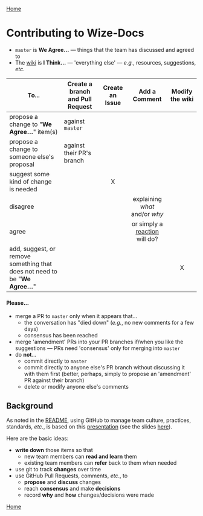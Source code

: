 [Home](README.md)

# Contributing to Wize-Docs

- `master` is **We Agree&hellip;** &mdash; things that the team has discussed and agreed to
- The [wiki](https://github.com/wizeservices/wize-docs/wiki) is  **I Think&hellip;**
 &mdash; 'everything else'
 &mdash; _e.g._, resources, suggestions, _etc_.

| To...                                                             | Create a branch and Pull Request | Create an Issue | Add a Comment | Modify the wiki
| ----------------------------------------------------------------- | -------------------------------- | :-------------: | :-----------: | :-------------:
| propose a change to "**We Agree&hellip;**" item(s)                | against `master`
| propose a change to someone else's proposal                       | against their PR's branch
| suggest some kind of change is needed                             |                                  | X
| disagree                                                          |                                  |                 | explaining _what_ and/or _why_
| agree                                                             |                                  |                 | or simply a [reaction](https://help.github.com/articles/about-discussions-in-issues-and-pull-requests/) will do?
| add, suggest, or remove something that does not need to be "**We Agree&hellip;**" |                                  |                 |               | X

#### Please...
- merge a PR to `master` only when it appears that...
  - the conversation has "died down" (_e.g._, no new comments for a few days)
  - consensus has been reached
- merge 'amendment' PRs into your PR branches if/when you like the suggestions &mdash; PRs need 'consensus' only for merging into `master`
- do **not**...
  - commit directly to `master`
  - commit directly to anyone else's PR branch without discussing it with them first
    (better, perhaps, simply to propose an 'amendment' PR against their branch)
  - delete or modify anyone else's comments

## Background

As noted in the [README](README.md), using GitHub to manage team culture, practices, standards, _etc_.,
is based on this [presentation](https://www.youtube.com/watch?v=YIpNpptGX6Q)
(see the slides [here](https://speakerdeck.com/rkbodenner/changing-the-laws-of-engineering-with-github-pull-requests-velocity-santa-clara-2015)).

Here are the basic ideas:

- **write down** those items so that
  - new team members can **read and learn** them
  - existing team members can **refer** back to them when needed
- use git to track **changes** over time
- use GitHub Pull Requests, comments, _etc_., to
  - **propose** and **discuss** changes
  - reach **consensus** and make **decisions**
  - record **why** and **how** changes/decisions were made

[Home](README.md)
